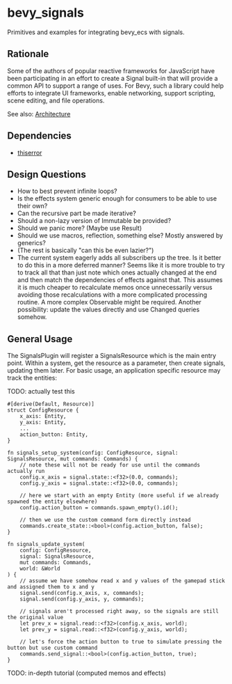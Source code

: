 # bevy_signals

Primitives and examples for integrating bevy_ecs with signals.

## Rationale

Some of the authors of popular reactive frameworks for JavaScript have been participating in an
effort to create a Signal built-in that will provide a common API to support a range of uses.
For Bevy, such a library could help efforts to integrate UI frameworks, enable networking, support
scripting, scene editing, and file operations.

See also: [Architecture](ARCHITECTURE.md)

## Dependencies

- [thiserror](https://github.com/dtolnay/thiserror)

## Design Questions

- How to best prevent infinite loops?
- Is the effects system generic enough for consumers to be able to use their own?
- Can the recursive part be made iterative?
- Should a non-lazy version of Immutable be provided?
- Should we panic more? (Maybe use Result)
- Should we use macros, reflection, something else? Mostly answered by generics?
- (The rest is basically "can this be even lazier?")
- The current system eagerly adds all subscribers up the tree. Is it better to do this in a more
  deferred manner? Seems like it is more trouble to try to track all that than just note which ones
  actually changed at the end and then match the dependencies of effects against that. This assumes
  it is much cheaper to recalculate memos once unnecessarily versus avoiding those recalculations
  with a more complicated processing routine. A more complex Observable might be required.
  Another possibility: update the values directly and use Changed queries somehow.

## General Usage

The SignalsPlugin will register a SignalsResource which is the main entry point.
Within a system, get the resource as a parameter, then create signals, updating them later.
For basic usage, an application specific resource may track the entities:

TODO: actually test this

```
#[derive(Default, Resource)]
struct ConfigResource {
    x_axis: Entity,
    y_axis: Entity,
    ...
    action_button: Entity,
}

fn signals_setup_system(config: ConfigResource, signal: SignalsResource, mut commands: Commands) {
    // note these will not be ready for use until the commands actually run
    config.x_axis = signal.state::<f32>(0.0, commands);
    config.y_axis = signal.state::<f32>(0.0, commands);

    // here we start with an empty Entity (more useful if we already spawned the entity elsewhere)
    config.action_button = commands.spawn_empty().id();

    // then we use the custom command form directly instead
    commands.create_state::<bool>(config.action_button, false);
}

fn signals_update_system(
    config: ConfigResource,
    signal: SignalsResource,
    mut commands: Commands,
    world: &World
) {
    // assume we have somehow read x and y values of the gamepad stick and assigned them to x and y
    signal.send(config.x_axis, x, commands);
    signal.send(config.y_axis, y, commands);

    // signals aren't processed right away, so the signals are still the original value
    let prev_x = signal.read::<f32>(config.x_axis, world);
    let prev_y = signal.read::<f32>(config.y_axis, world);

    // let's force the action button to true to simulate pressing the button but use custom command
    commands.send_signal::<bool>(config.action_button, true);
}
```

TODO: in-depth tutorial (computed memos and effects)
